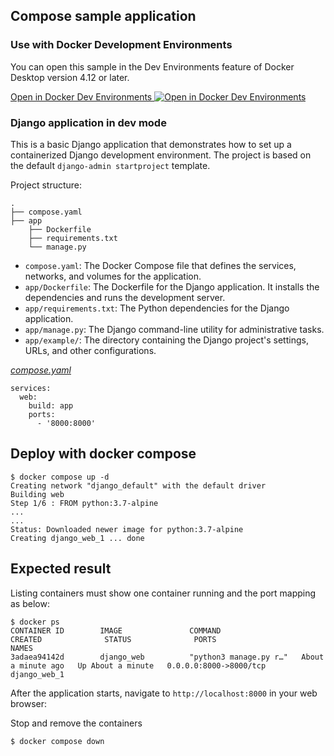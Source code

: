 ## Compose sample application

### Use with Docker Development Environments

You can open this sample in the Dev Environments feature of Docker Desktop version 4.12 or later.

[Open in Docker Dev Environments <img src="../open_in_new.svg" alt="Open in Docker Dev Environments" align="top"/>](https://open.docker.com/dashboard/dev-envs?url=https://github.com/docker/awesome-compose/tree/master/django)

### Django application in dev mode

This is a basic Django application that demonstrates how to set up a containerized Django development environment. The project is based on the default `django-admin startproject` template.

Project structure:
```
.
├── compose.yaml
├── app
    ├── Dockerfile
    ├── requirements.txt
    └── manage.py
```

*   `compose.yaml`: The Docker Compose file that defines the services, networks, and volumes for the application.
*   `app/Dockerfile`: The Dockerfile for the Django application. It installs the dependencies and runs the development server.
*   `app/requirements.txt`: The Python dependencies for the Django application.
*   `app/manage.py`: The Django command-line utility for administrative tasks.
*   `app/example/`: The directory containing the Django project's settings, URLs, and other configurations.

[_compose.yaml_](compose.yaml)
```
services: 
  web: 
    build: app 
    ports: 
      - '8000:8000'
```

## Deploy with docker compose

```
$ docker compose up -d
Creating network "django_default" with the default driver
Building web
Step 1/6 : FROM python:3.7-alpine
...
...
Status: Downloaded newer image for python:3.7-alpine
Creating django_web_1 ... done

```

## Expected result

Listing containers must show one container running and the port mapping as below:
```
$ docker ps
CONTAINER ID        IMAGE               COMMAND                  CREATED              STATUS              PORTS                    NAMES
3adaea94142d        django_web          "python3 manage.py r…"   About a minute ago   Up About a minute   0.0.0.0:8000->8000/tcp   django_web_1
```

After the application starts, navigate to `http://localhost:8000` in your web browser:

Stop and remove the containers
```
$ docker compose down
```
